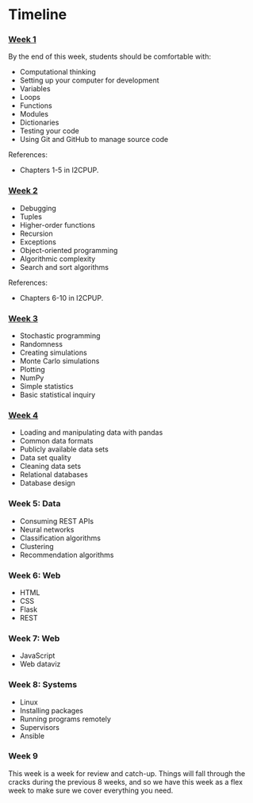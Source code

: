 # Timeline

### [Week 1](week1.md)

By the end of this week, students should be comfortable with:

* Computational thinking
* Setting up your computer for development
* Variables
* Loops
* Functions
* Modules
* Dictionaries
* Testing your code
* Using Git and GitHub to manage source code

References:

* Chapters 1-5 in I2CPUP.

### [Week 2](week2.md)

* Debugging
* Tuples
* Higher-order functions
* Recursion
* Exceptions
* Object-oriented programming
* Algorithmic complexity
* Search and sort algorithms

References:

* Chapters 6-10 in I2CPUP.

### [Week 3](week3.md)

* Stochastic programming
* Randomness
* Creating simulations
* Monte Carlo simulations
* Plotting
* NumPy
* Simple statistics
* Basic statistical inquiry

### [Week 4](week4.md)

* Loading and manipulating data with pandas
* Common data formats
* Publicly available data sets
* Data set quality
* Cleaning data sets
* Relational databases
* Database design

### Week 5: Data

* Consuming REST APIs
* Neural networks
* Classification algorithms
* Clustering
* Recommendation algorithms

### Week 6: Web

* HTML
* CSS
* Flask
* REST

### Week 7: Web

* JavaScript
* Web dataviz

### Week 8: Systems

* Linux
* Installing packages
* Running programs remotely
* Supervisors
* Ansible

### Week 9

This week is a week for review and catch-up. Things will fall through the cracks during the previous 8 weeks, and so we have this week as a flex week to make sure we cover everything you need.
